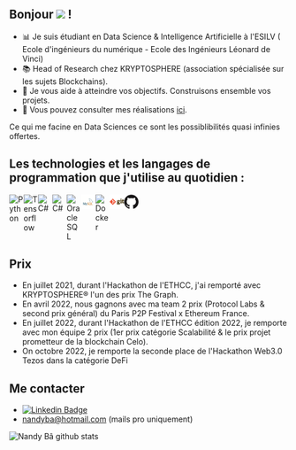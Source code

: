 ## Bonjour <img src="https://media.giphy.com/media/hvRJCLFzcasrR4ia7z/giphy.gif" width="25px"> !


- 📊  Je suis étudiant en Data Science & Intelligence Artificielle à l'ESILV ( Ecole d'ingénieurs du numérique - Ecole des Ingénieurs Léonard de Vinci)
- 📚 Head of Research chez KRYPTOSPHERE (association spécialisée sur les sujets Blockchains).
- 🎯  Je vous aide à atteindre vos objectifs. Construisons ensemble vos projets.
- 🌱  Vous pouvez consulter mes réalisations [ici](https://github.com/NandyBa/MesRealisations).

Ce qui me facine en Data Sciences ce sont les possiblibilités quasi infinies offertes.  

## Les technologies et les langages de programmation que j'utilise au quotidien :

<img align="left" alt="Python" width="26px" src="https://upload.wikimedia.org/wikipedia/commons/thumb/c/c3/Python-logo-notext.svg/768px-Python-logo-notext.svg.png" />

<img align="left" alt="Tensorflow" width="26px" src="https://upload.wikimedia.org/wikipedia/commons/thumb/2/2d/Tensorflow_logo.svg/1200px-Tensorflow_logo.svg.png" />

<img align="left" alt="C#" width="26px" src="https://upload.wikimedia.org/wikipedia/commons/thumb/1/1b/R_logo.svg/724px-R_logo.svg.png" />

<img align="left" alt="C#" width="26px" src="https://upload.wikimedia.org/wikipedia/commons/thumb/0/0d/C_Sharp_wordmark.svg/1200px-C_Sharp_wordmark.svg.png" />

<img align="left" alt="OracleSQL" width="26px" src="https://upload.wikimedia.org/wikipedia/fr/thumb/6/68/Oracle_SQL_Developer_logo.svg/1200px-Oracle_SQL_Developer_logo.svg.png" />

<img align="left" alt="MySQL" width="26px" src="https://raw.githubusercontent.com/github/explore/80688e429a7d4ef2fca1e82350fe8e3517d3494d/topics/mysql/mysql.png" />

<img align="left" alt="Docker" width="26px" src="https://www.docker.com/sites/default/files/d8/2019-07/vertical-logo-monochromatic.png" />

<img align="left" alt="Git" width="26px" src="https://raw.githubusercontent.com/github/explore/80688e429a7d4ef2fca1e82350fe8e3517d3494d/topics/git/git.png" />

<img align="left" alt="GitHub" width="26px" src="https://raw.githubusercontent.com/github/explore/78df643247d429f6cc873026c0622819ad797942/topics/github/github.png" />

<br clear="all"/>

## Prix

- En juillet 2021, durant l'Hackathon de l'ETHCC, j'ai remporté avec KRYPTOSPHERE® l'un des prix The Graph.
- En avril 2022, nous gagnons avec ma team 2 prix (Protocol Labs & second prix général) du Paris P2P Festival x Ethereum France.
- En juillet 2022, durant l'Hackathon de l'ETHCC édition 2022, je remporte avec mon équipe 2 prix (1er prix catégorie Scalabilité & le prix projet prometteur de la blockchain Celo).
- On octobre 2022, je remporte la seconde place de l'Hackathon Web3.0 Tezos dans la catégorie DeFi

## Me contacter
- [![Linkedin Badge](https://img.shields.io/badge/-nandyba-blue?style=flat-square&logo=Linkedin&logoColor=white&link=https://fr.linkedin.com/in/nandyba)](https://www.linkedin.com/in/nandyba)
- nandyba@hotmail.com (mails pro uniquement)

![Nandy Bâ github stats](https://github-readme-stats.vercel.app/api?username=NandyBa&show_icons=true&include_all_commits=true&count_private=true&hide=issues,stars,prs)

